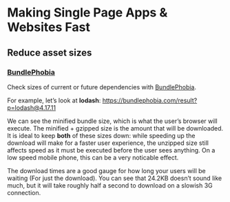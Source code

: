 # Making Single Page Apps & Websites Fast

## Reduce asset sizes

### [BundlePhobia](https://bundlephobia.com/)

Check sizes of current or future dependencies with [BundlePhobia](https://bundlephobia.com/).

For example, let’s look at **lodash**: https://bundlephobia.com/result?p=lodash@4.17.11

We can see the minified bundle size, which is what the user’s browser will execute. The minified + gzipped size is the amount that will be downloaded. It is ideal to keep **both** of these sizes down: while speeding up the download will make for a faster user experience, the unzipped size still affects speed as it must be executed before the user sees anything. On a low speed mobile phone, this can be a very noticable effect.

The download times are a good gauge for how long your users will be waiting (For just the download). You can see that 24.2KB doesn’t sound like much, but it will take roughly half a second to download on a slowish 3G connection.
